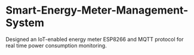 # Smart-Energy-Meter-Management-System
Designed an IoT-enabled energy meter ESP8266 and MQTT protocol for real time power consumption monitoring.
